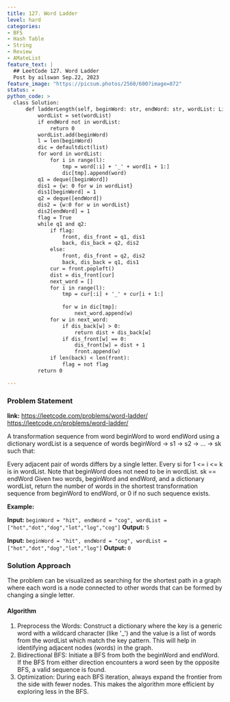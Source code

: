 ```yaml
---
title: 127. Word Ladder
level: hard
categories:
- BFS
- Hash Table
- String
- Review
- AMateList
feature_text: |
  ## LeetCode 127. Word Ladder
  Post by ailswan Sep.22, 2023
feature_image: "https://picsum.photos/2560/600?image=872"
status: ★
python_code: >
  class Solution:
      def ladderLength(self, beginWord: str, endWord: str, wordList: List[str]) -> int:
          wordList = set(wordList)
          if endWord not in wordList:
              return 0
          wordList.add(beginWord)
          l = len(beginWord)
          dic = defaultdict(list)
          for word in wordList:
              for i in range(l):
                  tmp = word[:i] + '_' + word[i + 1:]
                  dic[tmp].append(word)
          q1 = deque([beginWord])
          dis1 = {w: 0 for w in wordList}
          dis1[beginWord] = 1
          q2 = deque([endWord])
          dis2 = {w:0 for w in wordList}
          dis2[endWord] = 1
          flag = True
          while q1 and q2:
              if flag:
                  front, dis_front = q1, dis1
                  back, dis_back = q2, dis2
              else:
                  front, dis_front = q2, dis2
                  back, dis_back = q1, dis1
              cur = front.popleft()
              dist = dis_front[cur]
              next_word = []
              for i in range(l):
                  tmp = cur[:i] + '_' + cur[i + 1:]
  
                  for w in dic[tmp]:
                      next_word.append(w)
              for w in next_word:
                  if dis_back[w] > 0:
                      return dist + dis_back[w]
                  if dis_front[w] == 0:
                      dis_front[w] = dist + 1
                      front.append(w)
              if len(back) < len(front):
                  flag = not flag
          return 0

---
```


### Problem Statement
**link:**
https://leetcode.com/problems/word-ladder/
https://leetcode.cn/problems/word-ladder/

A transformation sequence from word beginWord to word endWord using a dictionary wordList is a sequence of words beginWord -> s1 -> s2 -> ... -> sk such that:

Every adjacent pair of words differs by a single letter.
Every si for 1 <= i <= k is in wordList. Note that beginWord does not need to be in wordList.
sk == endWord
Given two words, beginWord and endWord, and a dictionary wordList, return the number of words in the shortest transformation sequence from beginWord to endWord, or 0 if no such sequence exists.

 
**Example:**

**Input:** `beginWord = "hit", endWord = "cog", wordList = ["hot","dot","dog","lot","log","cog"]`
**Output:** `5`
 
**Input:** `beginWord = "hit", endWord = "cog", wordList = ["hot","dot","dog","lot","log"]`
**Output:** `0`
 

### Solution Approach
The problem can be visualized as searching for the shortest path in a graph where each word is a node connected to other words that can be formed by changing a single letter.
 
#### Algorithm
1. Preprocess the Words: Construct a dictionary where the key is a generic word with a wildcard character (like '_') and the value is a list of words from the wordList which match the key pattern. This will help in identifying adjacent nodes (words) in the graph.
2. Bidirectional BFS: Initiate a BFS from both the beginWord and endWord. If the BFS from either direction encounters a word seen by the opposite BFS, a valid sequence is found.
3. Optimization: During each BFS iteration, always expand the frontier from the side with fewer nodes. This makes the algorithm more efficient by exploring less in the BFS.